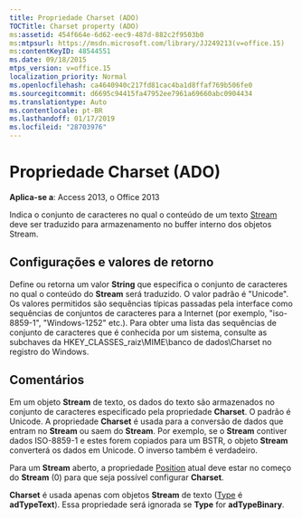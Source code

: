 ```yaml
---
title: Propriedade Charset (ADO)
TOCTitle: Charset property (ADO)
ms:assetid: 454f664e-6d62-eec9-487d-882c2f9503b0
ms:mtpsurl: https://msdn.microsoft.com/library/JJ249213(v=office.15)
ms:contentKeyID: 48544551
ms.date: 09/18/2015
mtps_version: v=office.15
localization_priority: Normal
ms.openlocfilehash: ca4640940c217fd81cac4ba1d8ffaf769b506fe0
ms.sourcegitcommit: d6695c94415fa47952ee7961a69660abc0904434
ms.translationtype: Auto
ms.contentlocale: pt-BR
ms.lasthandoff: 01/17/2019
ms.locfileid: "28703976"
---
```

# <a name="charset-property-ado"></a>Propriedade Charset (ADO)


**Aplica-se a**: Access 2013, o Office 2013

Indica o conjunto de caracteres no qual o conteúdo de um texto [Stream](stream-object-ado.md) deve ser traduzido para armazenamento no buffer interno dos objetos Stream.

## <a name="settings-and-return-values"></a>Configurações e valores de retorno

Define ou retorna um valor **String** que especifica o conjunto de caracteres no qual o conteúdo do **Stream** será traduzido. O valor padrão é "Unicode". Os valores permitidos são sequências típicas passadas pela interface como sequências de conjuntos de caracteres para a Internet (por exemplo, "iso-8859-1", "Windows-1252" etc.). Para obter uma lista das sequências de conjunto de caracteres que é conhecida por um sistema, consulte as subchaves da HKEY\_CLASSES\_raiz\\MIME\\banco de dados\\Charset no registro do Windows.

## <a name="remarks"></a>Comentários

Em um objeto **Stream** de texto, os dados do texto são armazenados no conjunto de caracteres especificado pela propriedade **Charset**. O padrão é Unicode. A propriedade **Charset** é usada para a conversão de dados que entram no **Stream** ou saem do **Stream**. Por exemplo, se o **Stream** contiver dados ISO-8859-1 e estes forem copiados para um BSTR, o objeto **Stream** converterá os dados em Unicode. O inverso também é verdadeiro.

Para um **Stream** aberto, a propriedade [Position](position-property-ado.md) atual deve estar no começo do **Stream** (0) para que seja possível configurar **Charset**.

**Charset** é usada apenas com objetos **Stream** de texto ([Type](type-property-ado-stream.md) é **adTypeText**). Essa propriedade será ignorada se **Type** for **adTypeBinary**.

